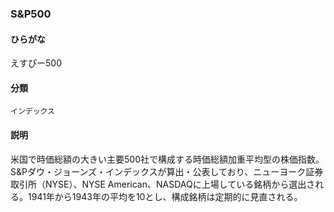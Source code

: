 <div style="display:none;">

## [あ行](securities-terms?id=あ行)
## [か行](securities-terms?id=か行)
## [さ行](securities-terms?id=さ行)
## [た行](securities-terms?id=た行)
## [な行](securities-terms?id=な行)
## [は行](securities-terms?id=は行)
## [ま行](securities-terms?id=ま行)
## [や行](securities-terms?id=や行)
## [ら行](securities-terms?id=ら行)
## [わ行](securities-terms?id=わ行)
## [英数字・記号](securities-terms?id=英数字・記号)

</div>

### S&P500

#### ひらがな

えすぴー500

#### 分類

`インデックス`

#### 説明

米国で時価総額の大きい主要500社で構成する時価総額加重平均型の株価指数。S&amp;Pダウ・ジョーンズ・インデックスが算出・公表しており、ニューヨーク証券取引所（NYSE）、NYSE American、NASDAQに上場している銘柄から選出される。1941年から1943年の平均を10とし、構成銘柄は定期的に見直される。

